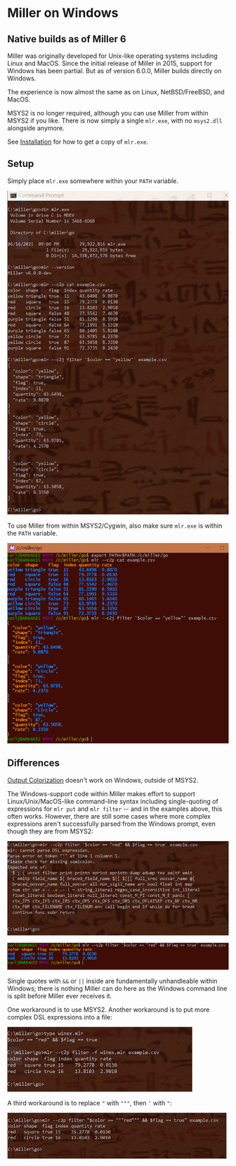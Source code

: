 <!---  PLEASE DO NOT EDIT DIRECTLY. EDIT THE .md.in FILE PLEASE. --->
# Miller on Windows

## Native builds as of Miller 6

Miller was originally developed for Unix-like operating systems including Linux and MacOS. Since the initial release of Miller in 2015, support for Windows has been partial. But as of version 6.0.0, Miller builds directly on Windows.

The experience is now almost the same as on Linux, NetBSD/FreeBSD, and MacOS.

MSYS2 is no longer required, although you can use Miller from within MSYS2 if you like. There is now simply a single `mlr.exe`, with no `msys2.dll` alongside anymore.

See [Installation](installation.md) for how to get a copy of `mlr.exe`.

## Setup

Simply place `mlr.exe` somewhere within your `PATH` variable.

![pix/miller-windows.png](pix/miller-windows.png)

To use Miller from within MSYS2/Cygwin, also make sure `mlr.exe` is within the `PATH` variable.

![pix/miller-msys.png](pix/miller-msys.png)

## Differences

[Output Colorization](output-colorization.md) doesn't work on Windows, outside of MSYS2.

The Windows-support code within Miller makes effort to support Linux/Unix/MacOS-like command-line syntax including single-quoting of expressions for `mlr put` and `mlr filter` -- and in the examples above, this often works. However, there are still some cases where more complex expressions aren't successfully parsed from the Windows prompt, even though they are from MSYS2:

![pix/miller-windows-complex.png](pix/miller-windows-complex.png)

![pix/miller-msys-complex.png](pix/miller-msys-complex.png)

Single quotes with `&&` or `||` inside are fundamentally unhandleable within Windows; there is nothing Miller can do here as the Windows command line is split before Miller ever receives it.

One workaround is to use MSYS2. Another workaround is to put more complex DSL expressions into a file:

![pix/miller-windows-complex-workaround.png](pix/miller-windows-complex-workaround.png)

A third workaround is to replace `"` with `"""`, then `'` with `"`:

![pix/miller-windows-triple-double-quote.png](pix/miller-windows-triple-double-quote.png)
